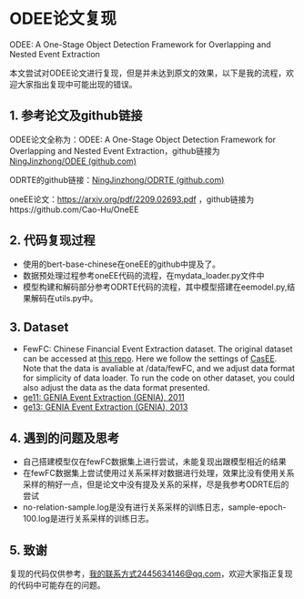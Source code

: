 # ODEE论文复现

ODEE: A One-Stage Object Detection Framework for Overlapping and Nested Event Extraction

本文尝试对ODEE论文进行复现，但是并未达到原文的效果，以下是我的流程，欢迎大家指出复现中可能出现的错误。

## 1. 参考论文及github链接

ODEE论文全称为：ODEE: A One-Stage Object Detection Framework for Overlapping and Nested Event Extraction，github链接为[NingJinzhong/ODEE (github.com)](https://github.com/NingJinzhong/ODEE)

ODRTE的github链接：[NingJinzhong/ODRTE (github.com)](https://github.com/NingJinzhong/ODRTE)

oneEE论文：https://arxiv.org/pdf/2209.02693.pdf  ，github链接为https://github.com/Cao-Hu/OneEE

## 2. 代码复现过程
- 使用的bert-base-chinese在oneEE的github中提及了。
- 数据预处理过程参考oneEE代码的流程，在mydata_loader.py文件中
- 模型构建和解码部分参考ODRTE代码的流程，其中模型搭建在eemodel.py,结果解码在utils.py中。

## 3. Dataset

- FewFC: Chinese Financial Event Extraction dataset. The original dataset can be accessed at [this repo](https://github.com/TimeBurningFish/FewFC). Here we follow the settings of [CasEE](https://github.com/JiaweiSheng/CasEE). Note that the data is avaliable at /data/fewFC, and we adjust data format for simplicity of data loader. To run the code on other dataset, you could also adjust the data as the data format presented.
- [ge11: GENIA Event Extraction (GENIA), 2011](https://2011.bionlp-st.org/home/genia-event-extraction-genia)
- [ge13: GENIA Event Extraction (GENIA), 2013](http://bionlp.dbcls.jp/projects/bionlp-st-ge-2013/wiki/Overview)

## 4. 遇到的问题及思考

- 自己搭建模型仅在fewFC数据集上进行尝试，未能复现出跟模型相近的结果
- 在fewFC数据集上尝试使用过关系采样对数据进行处理，效果比没有使用关系采样的稍好一点，但是论文中没有提及关系的采样，尽是我参考ODRTE后的尝试
- no-relation-sample.log是没有进行关系采样的训练日志，sample-epoch-100.log是进行关系采样的训练日志。

## 5. 致谢

复现的代码仅供参考，我的联系方式2445634146@qq.com，欢迎大家指正复现的代码中可能存在的问题。
